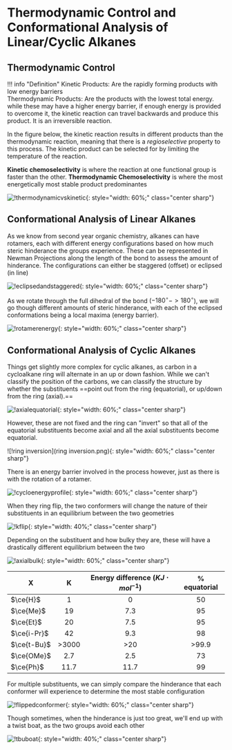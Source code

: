 # Thermodynamic Control and Conformational Analysis of Linear/Cyclic Alkanes

## Thermodynamic Control

!!! info "Definition"
	Kinetic Products: Are the rapidly forming products with low energy barriers<br/>
	Thermodynamic Products: Are the products with the lowest total energy. while these may have a higher energy barrier, if enough energy is provided to overcome it, the kinetic reaction can travel backwards and produce this product. It is an irreversible reaction.

In the figure below, the kinetic reaction results in different products than the thermodynamic reaction, meaning that there is a *regioselective* property to this process. The kinetic product can be selected for by limiting the temperature of the reaction.

**Kinetic chemoselectivity** is where the reaction at one functional group is faster than the other. **Thermodynamic Chemoselectivity** is where the most energetically most stable product predominantes 

![!thermodynamicvskinetic](thermodynamicvskinetic.png){: style="width: 60%;" class="center sharp"}

## Conformational Analysis of Linear Alkanes

As we know from second year organic chemistry, alkanes can have rotamers, each with different energy configurations based on how much steric hinderance the groups experience. These can be represented in Newman Projections along the length of the bond to assess the amount of hinderance. The configurations can either be staggered (offset) or eclipsed (in line)

![!eclipsedandstaggered](eclipsedandstaggered.png){: style="width: 60%;" class="center sharp"}

As we rotate through the full dihedral of the bond ($-180^\circ -> 180^\circ$), we will go though different amounts of steric hinderance, with each of the eclipsed conformations being a local maxima (energy barrier).

![!rotamerenergy](rotamerenergy.png){: style="width: 60%;" class="center sharp"}

## Conformational Analysis of Cyclic Alkanes

Things get slightly more complex for cyclic alkanes, as carbon in a cycloalkane ring will alternate in an up or down fashion. While we can't classify the position of the carbons, we can classify the structure by whether the substituents ==point out from the ring (equatorial), or up/down from the ring (axial).==

![!axialequatorial](axialequatorial.png){: style="width: 60%;" class="center sharp"}

However, these are not fixed and the ring can "invert" so that all of the equatorial substituents become axial and all the axial substituents become equatorial.

![!ring inversion](ring inversion.png){: style="width: 60%;" class="center sharp"}

There is an energy barrier involved in the process however, just as there is with the rotation of a rotamer.

![!cycloenergyprofile](cycloenergyprofile.png){: style="width: 60%;" class="center sharp"}

When they ring flip, the two conformers will change the nature of their substituents in an equilibrium between the two geometries

![!kflip](kflip.png){: style="width: 40%;" class="center sharp"}

Depending on the substituent and how bulky they are, these will have a drastically different equilibrium between the two

![!axialbulk](axialbulk.png){: style="width: 60%;" class="center sharp"}

| X           |   K   | Energy difference ($KJ\cdot mol^{-1}$) | % equatorial |
| ----------- | :---: | :------------------------------------: | :----------: |
| $\ce{H}$    |   1   |                   0                    |      50      |
| $\ce{Me}$   |  19   |                  7.3                   |      95      |
| $\ce{Et}$   |  20   |                  7.5                   |      95      |
| $\ce{i-Pr}$ |  42   |                  9.3                   |      98      |
| $\ce{t-Bu}$ | >3000 |                  \>20                  |    \>99.9    |
| $\ce{OMe}$  |  2.7  |                  2.5                   |      73      |
| $\ce{Ph}$   | 11.7  |                  11.7                  |      99      |

For multiple substituents, we can simply compare the hinderance that each conformer will experience to determine the most stable configuration

![!flippedconformer](flippedconformer.png){: style="width: 60%;" class="center sharp"}

Though sometimes, when the hinderance is just too great, we'll end up with a twist boat, as the two groups avoid each other

![!tbuboat](tbuchair.png){: style="width: 40%;" class="center sharp"}